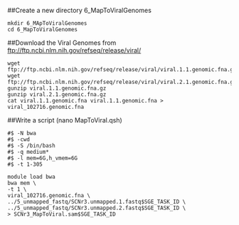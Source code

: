 ##Create a new directory 6_MapToViralGenomes
```
mkdir 6_MApToViralGenomes
cd 6_MapToViralGenomes
```
##Download the Viral Genomes from ftp://ftp.ncbi.nlm.nih.gov/refseq/release/viral/

```
wget ftp://ftp.ncbi.nlm.nih.gov/refseq/release/viral/viral.1.1.genomic.fna.gz
wget ftp://ftp.ncbi.nlm.nih.gov/refseq/release/viral/viral.2.1.genomic.fna.gz
gunzip viral.1.1.genomic.fna.gz
gunzip viral.2.1.genomic.fna.gz
cat viral.1.1.genomic.fna viral.1.1.genomic.fna > viral_102716.genomic.fna
```

##Write a script (nano MapToViral.qsh)
```
#$ -N bwa
#$ -cwd
#$ -S /bin/bash
#$ -q medium*
#$ -l mem=6G,h_vmem=6G
#$ -t 1-305

module load bwa
bwa mem \
-t 1 \
viral_102716.genomic.fna \
../5_unmapped_fastq/SCNr3.unmapped.1.fastq$SGE_TASK_ID \
../5_unmapped_fastq/SCNr3.unmapped.2.fastq$SGE_TASK_ID \
> SCNr3_MapToViral.sam$SGE_TASK_ID
```
